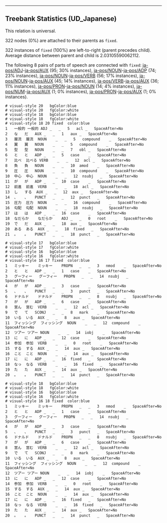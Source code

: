 

--------------------------------------------------------------------------------

## Treebank Statistics (UD_Japanese)

This relation is universal.

322 nodes (0%) are attached to their parents as `fixed`.

322 instances of `fixed` (100%) are left-to-right (parent precedes child).
Average distance between parent and child is 2.03105590062112.

The following 8 pairs of parts of speech are connected with `fixed`: [ja-pos/ADJ]()-[ja-pos/AUX]() (95; 30% instances), [ja-pos/NOUN]()-[ja-pos/ADP]() (74; 23% instances), [ja-pos/NOUN]()-[ja-pos/VERB]() (56; 17% instances), [ja-pos/NOUN]()-[ja-pos/AUX]() (45; 14% instances), [ja-pos/VERB]()-[ja-pos/AUX]() (36; 11% instances), [ja-pos/PRON]()-[ja-pos/NOUN]() (14; 4% instances), [ja-pos/NUM]()-[ja-pos/AUX]() (1; 0% instances), [ja-pos/PRON]()-[ja-pos/AUX]() (1; 0% instances).


~~~ conllu
# visual-style 20	bgColor:blue
# visual-style 20	fgColor:white
# visual-style 18	bgColor:blue
# visual-style 18	fgColor:white
# visual-style 18 20 fixed	color:blue
1	一般的	一般的	ADJ	_	_	5	acl	_	SpaceAfter=No
2	な	だ	AUX	_	_	1	aux	_	SpaceAfter=No
3	層流	層流	NOUN	_	_	5	compound	_	SpaceAfter=No
4	翼	翼	NOUN	_	_	5	compound	_	SpaceAfter=No
5	型	型	NOUN	_	_	7	obl	_	SpaceAfter=No
6	と	と	ADP	_	_	5	case	_	SpaceAfter=No
7	比べ	比べる	VERB	_	_	12	acl	_	SpaceAfter=No
8	負	負	NOUN	_	_	10	amod	_	SpaceAfter=No
9	圧	圧	NOUN	_	_	10	compound	_	SpaceAfter=No
10	中心	中心	NOUN	_	_	12	nsubj	_	SpaceAfter=No
11	が	が	ADP	_	_	10	case	_	SpaceAfter=No
12	前進	前進	VERB	_	_	18	acl	_	SpaceAfter=No
13	し	する	AUX	_	_	12	aux	_	SpaceAfter=No
14	、	、	PUNCT	_	_	12	punct	_	SpaceAfter=No
15	圧力	圧力	NOUN	_	_	16	compound	_	SpaceAfter=No
16	勾配	勾配	NOUN	_	_	18	nsubj	_	SpaceAfter=No
17	は	は	ADP	_	_	16	case	_	SpaceAfter=No
18	なだらか	なだらか	ADJ	_	_	0	root	_	SpaceAfter=No
19	で	だ	AUX	_	_	18	aux	_	SpaceAfter=No
20	ある	ある	AUX	_	_	18	fixed	_	SpaceAfter=No
21	。	。	PUNCT	_	_	18	punct	_	SpaceAfter=No

~~~


~~~ conllu
# visual-style 17	bgColor:blue
# visual-style 17	fgColor:white
# visual-style 16	bgColor:blue
# visual-style 16	fgColor:white
# visual-style 16 17 fixed	color:blue
1	ミッキー	ミッキー	PROPN	_	_	3	nmod	_	SpaceAfter=No
2	と	と	ADP	_	_	1	case	_	SpaceAfter=No
3	グーフィー	グーフィー	PROPN	_	_	14	nsubj	_	SpaceAfter=No
4	が	が	ADP	_	_	3	case	_	SpaceAfter=No
5	、	、	PUNCT	_	_	3	punct	_	SpaceAfter=No
6	ドナルド	ドナルド	PROPN	_	_	8	nsubj	_	SpaceAfter=No
7	が	が	ADP	_	_	6	case	_	SpaceAfter=No
8	営ん	営む	VERB	_	_	12	acl	_	SpaceAfter=No
9	で	て	SCONJ	_	_	8	mark	_	SpaceAfter=No
10	いる	いる	AUX	_	_	8	aux	_	SpaceAfter=No
11	フィッシング	フィッシング	NOUN	_	_	12	compound	_	SpaceAfter=No
12	ツアー	ツアー	NOUN	_	_	14	iobj	_	SpaceAfter=No
13	に	に	ADP	_	_	12	case	_	SpaceAfter=No
14	参加	参加	VERB	_	_	0	root	_	SpaceAfter=No
15	する	する	AUX	_	_	14	aux	_	SpaceAfter=No
16	こと	こと	NOUN	_	_	14	aux	_	SpaceAfter=No
17	に	に	ADP	_	_	16	fixed	_	SpaceAfter=No
18	なっ	なる	VERB	_	_	16	fixed	_	SpaceAfter=No
19	た	た	AUX	_	_	14	aux	_	SpaceAfter=No
20	。	。	PUNCT	_	_	14	punct	_	SpaceAfter=No

~~~


~~~ conllu
# visual-style 18	bgColor:blue
# visual-style 18	fgColor:white
# visual-style 16	bgColor:blue
# visual-style 16	fgColor:white
# visual-style 16 18 fixed	color:blue
1	ミッキー	ミッキー	PROPN	_	_	3	nmod	_	SpaceAfter=No
2	と	と	ADP	_	_	1	case	_	SpaceAfter=No
3	グーフィー	グーフィー	PROPN	_	_	14	nsubj	_	SpaceAfter=No
4	が	が	ADP	_	_	3	case	_	SpaceAfter=No
5	、	、	PUNCT	_	_	3	punct	_	SpaceAfter=No
6	ドナルド	ドナルド	PROPN	_	_	8	nsubj	_	SpaceAfter=No
7	が	が	ADP	_	_	6	case	_	SpaceAfter=No
8	営ん	営む	VERB	_	_	12	acl	_	SpaceAfter=No
9	で	て	SCONJ	_	_	8	mark	_	SpaceAfter=No
10	いる	いる	AUX	_	_	8	aux	_	SpaceAfter=No
11	フィッシング	フィッシング	NOUN	_	_	12	compound	_	SpaceAfter=No
12	ツアー	ツアー	NOUN	_	_	14	iobj	_	SpaceAfter=No
13	に	に	ADP	_	_	12	case	_	SpaceAfter=No
14	参加	参加	VERB	_	_	0	root	_	SpaceAfter=No
15	する	する	AUX	_	_	14	aux	_	SpaceAfter=No
16	こと	こと	NOUN	_	_	14	aux	_	SpaceAfter=No
17	に	に	ADP	_	_	16	fixed	_	SpaceAfter=No
18	なっ	なる	VERB	_	_	16	fixed	_	SpaceAfter=No
19	た	た	AUX	_	_	14	aux	_	SpaceAfter=No
20	。	。	PUNCT	_	_	14	punct	_	SpaceAfter=No

~~~


